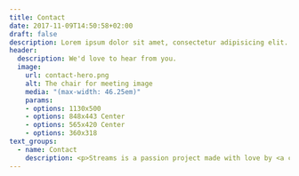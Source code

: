 ```yaml
---
title: Contact
date: 2017-11-09T14:50:58+02:00
draft: false
description: Lorem ipsum dolor sit amet, consectetur adipisicing elit. Vero porro tempore voluptas voluptatibus eius a non numquam, quibusdam enim eos.
header:
  description: We'd love to hear from you.
  image:
    url: contact-hero.png
    alt: The chair for meeting image
    media: "(max-width: 46.25em)"
    params:
    - options: 1130x500
    - options: 848x443 Center
    - options: 565x420 Center
    - options: 360x318
text_groups:
  - name: Contact
    description: <p>Streams is a passion project made with love by <a class="accent-text bold-text" href="https://www.github.com/xiaogit00">Guo Leibing</a>.</p><br/><p>Send in your feedback and suggestions:&#58; <a class="accent-text bold-text" href="mailto:leibingguo@gmail.com?subject=Hello,%20Lei!%20I%20have%20some%20thoughts%20on%20your%20app%20streams!">leibingguo@gmail.com</a></p>
---
```

